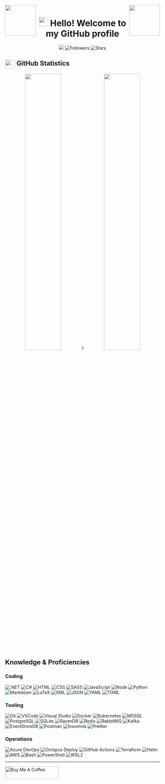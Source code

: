 <img align="left" width="100" height="100" src="https://user-images.githubusercontent.com/24259194/166210910-c69d8d98-4c38-4353-aa8c-b36fcd1175d4.svg"/>
<img align="right" width="100" height="100" src="https://user-images.githubusercontent.com/24259194/166114032-27861480-8366-43f5-8498-473f9690f72f.svg"/>

<h1 align="center">
    <img src="https://user-images.githubusercontent.com/24259194/165423237-4c69cb8e-1ccb-4630-9f98-81291e10723b.gif" width="30px"> Hello! Welcome to my GitHub profile
</h1>
<p align="center">
  <img src="https://komarev.com/ghpvc/?username=wuoyrd&color=57a6e6&label=Views&logo=github&style=flat">
  <img alt="Followers" src="https://img.shields.io/github/followers/wuoyrd?label=follow&color=52cca3&style=flat"/>
  <img alt="Stars" src="https://img.shields.io/github/stars/wuoyrd?label=watch&color=f57676&style=flat"/>
</p>

## <img align="center" src="https://user-images.githubusercontent.com/24259194/165718575-df34c1f7-2651-414c-b98d-e5f9a72cd4e8.svg" width="32" height="28"/> GitHub Statistics

<p align="center">
      <img width="48%" src="https://github-readme-stats.vercel.app/api?username=wuoyrd&theme=github_dark&show_icons=true&hide_border=true&bg_color=2d333b&icon_color=fbe6a4&title_color=57a6e6&text_color=d6d6d6&count_private=true"/>
      ?
      <img width="48%" src="https://github-readme-streak-stats.herokuapp.com/?user=wuoyrd&theme=github-dark-blue&hide_border=true&background=2d333b&title=57a6e6&ring=fbe6a4&fire=f57676&sideNums=67a6e6&dates=a6a6a6&currStreakLabel=e6e6e6&sideLabels=e6e6e6&stroke=797C82"/>
</p>

## Knowledge & Proficiencies

### Coding

![.NET](https://img.shields.io/badge/dotnet-informational?style=flat&logo=dotnet&color=57a6e6) ![C#](https://img.shields.io/badge/C%23-informational?style=flat&logo=Csharp&color=57a6e6) ![HTML](https://img.shields.io/badge/HTML-informational?style=flat&logo=html5&logoColor=white&color=57a6e6) ![CSS](https://img.shields.io/badge/CSS-informational?style=flat&logo=css3&logoColor=white&color=57a6e6) ![SASS](https://img.shields.io/badge/SASS-informational?style=flat&logo=sass&logoColor=white&color=57a6e6) ![JavaScript](https://img.shields.io/badge/JavaScript-informational?style=flat&logo=javascript&logoColor=white&color=57a6e6) ![Node](https://img.shields.io/badge/Node.js-informational?style=flat&logo=node.js&logoColor=white&color=57a6e6) ![Python](https://img.shields.io/badge/Python-informational?style=flat&logo=python&logoColor=white&color=57a6e6) ![Markdown](https://img.shields.io/badge/Markdown-informational?style=flat&logo=markdown&logoColor=white&color=57a6e6) ![LaTeX](https://img.shields.io/badge/LaTeX-informational?style=flat&logo=latex&logoColor=white&color=57a6e6) ![XML](https://img.shields.io/badge/XML-informational?style=flat&logo=xaml&color=eb525f) ![JSON](https://img.shields.io/badge/JSON-informational?style=flat&logo=json&color=eb525f) ![YAML](https://img.shields.io/badge/YAML-informational?style=flat&logo=json&color=eb525f) ![TOML](https://img.shields.io/badge/TOML-informational?style=flat&logo=toml&color=eb525f)

### Tooling

![Git](https://img.shields.io/badge/Git-informational?style=flat&logo=git&logoColor=white&color=2bbc8a) ![VSCode](https://img.shields.io/badge/VS%20Code-informational?style=flat&logo=visual-studio-code&logoColor=white&color=2bbc8a) ![Visual Studio](https://img.shields.io/badge/Visual%20Studio-informational?style=flat&logo=visual-studio&logoColor=white&color=2bbc8a) ![Docker](https://img.shields.io/badge/Docker-informational?style=flat&logo=docker&logoColor=white&color=2bbc8a) ![Kubernetes](https://img.shields.io/badge/Kubernetes-informational?style=flat&logo=kubernetes&logoColor=white&color=2bbc8a) ![MSSQL](https://img.shields.io/badge/MS_SQL-informational?style=flat&logo=microsoft-sql-server&logoColor=white&color=2bbc8a) ![PostgreSQL](https://img.shields.io/badge/PostgreSQL-informational?style=flat&logo=postgresql&logoColor=white&color=2bbc8a) ![SQLite](https://img.shields.io/badge/SQLite-informational?style=flat&logo=sqlite&logoColor=white&color=2bbc8a) ![RavenDB](https://img.shields.io/badge/RavenDB-informational?style=flat&logo=json&logoColor=white&color=2bbc8a) ![Redis](https://img.shields.io/badge/Redis-informational?style=flat&logo=redis&logoColor=white&color=2bbc8a) ![RabbitMQ](https://img.shields.io/badge/RabbitMQ-informational?style=flat&logo=rabbitmq&logoColor=white&color=2bbc8a) ![Kafka](https://img.shields.io/badge/Kafka-informational?style=flat&logo=apachekafka&logoColor=white&color=2bbc8a) ![EventStoreDB](https://img.shields.io/badge/EventStoreDB-informational?style=flat&logo=eventstore&logoColor=white&color=2bbc8a) ![Postman](https://img.shields.io/badge/Postman-informational?style=flat&logo=postman&logoColor=white&color=2bbc8a) ![Insomnia](https://img.shields.io/badge/Insomnia-informational?style=flat&logo=insomnia&logoColor=white&color=2bbc8a) ![Prettier](https://img.shields.io/badge/Prettier-ff69b4.svg?style=flat&logo=prettier&logoColor=white&color=2bbc8a)

### Operations

![Azure DevOps](https://img.shields.io/badge/AzureDevOps-informational?style=flat&logo=azure-devops&logoColor=white&color=ac8fbd) ![Octopus Deploy](https://img.shields.io/badge/Octopus_Deploy-informational?style=flat&logo=octopus-deploy&logoColor=white&color=ac8fbd) ![GitHub Actions](https://img.shields.io/badge/GitHub%20Actions-informational?style=flat&logo=github%20actions&logoColor=white&color=ac8fbd) ![Terraform](https://img.shields.io/badge/Terraform-informational?style=flat&logo=terraform&logoColor=white&color=ac8fbd) ![Helm](https://img.shields.io/badge/Helm-informational?style=flat&logo=helm&logoColor=white&color=ac8fbd) ![AWS](https://img.shields.io/badge/AWS-informational?style=flat&logo=amazon&logoColor=white&color=ac8fbd) ![Bash](https://img.shields.io/badge/Bash-informational?style=flat&logo=gnu-bash&logoColor=white&color=ffe882) ![PowerShell](https://img.shields.io/badge/PowerShell-informational?style=flat&logo=powershell&logoColor=white&color=ffe882) ![WSL2](https://img.shields.io/badge/WSL2-informational?style=flat&logo=ubuntu&logoColor=white&color=ffe882)

---

<a href="https://buymeacoffee.com/wuoyrd" target="_blank"><img src="https://cdn.buymeacoffee.com/buttons/default-orange.png" alt="Buy Me A Coffee" height="41" width="174"></a>
